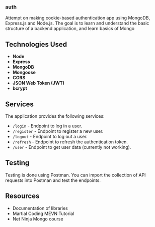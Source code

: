 ### auth
Attempt on making cookie-based authentication app using MongoDB, Express.js and Node.js. The goal is to learn and understand the basic structure of a backend application, and learn basics of Mongo

## Technologies Used
- **Node**
- **Express**
- **MongoDB**
- **Mongoose**
- **CORS**
- **JSON Web Token (JWT)**
- **bcrypt**

## Services
The application provides the following services:

- `/login` - Endpoint to log in a user.
- `/register` - Endpoint to register a new user.
- `/logout` - Endpoint to log out a user.
- `/refresh` - Endpoint to refresh the authentication token.
- `/user` - Endpoint to get user data (currently not working).

## Testing
Testing is done using Postman. You can import the collection of API requests into Postman and test the endpoints.

## Resources
- Documentation of libraries
- Martial Coding MEVN Tutorial
- Net Ninja Mongo course
